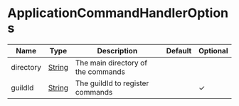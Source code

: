# ApplicationCommandHandlerOptions

| Name      | Type                                                                                              | Description                        | Default | Optional |
| --------- | ------------------------------------------------------------------------------------------------- | ---------------------------------- | ------- | -------- |
| directory | [String](https://developer.mozilla.org/en-US/docs/Web/JavaScript/Reference/Global_Objects/String) | The main directory of the commands |         |          |
| guildId   | [String](https://developer.mozilla.org/en-US/docs/Web/JavaScript/Reference/Global_Objects/String) | The guildId to register commands   |         | ✓        |
